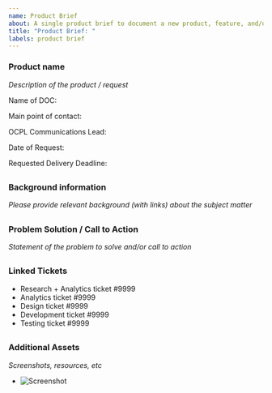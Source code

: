 ```yaml
---
name: Product Brief
about: A single product brief to document a new product, feature, and/or request from discovery to launch.
title: "Product Brief: "
labels: product brief
---
```


### Product name
*Description of the product / request*



Name of DOC:

Main point of contact:

OCPL Communications Lead:

Date of Request:

Requested Delivery Deadline:


##


### Background information
*Please provide relevant background (with links) about the subject matter*

##

### Problem Solution / Call to Action
*Statement of the problem to solve and/or call to action*

##

### Linked Tickets
* Research + Analytics ticket #9999
* Analytics ticket #9999
* Design ticket #9999
* Development ticket #9999
* Testing ticket #9999

##

### Additional Assets 
*Screenshots, resources, etc*
- ![Screenshot]()
